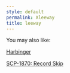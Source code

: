 ```yaml
---
style: default
permalink: Xleeway
title: leeway
---
```

You may also like:

[Harbinger](http://scp-wiki.net/harbinger)

[SCP-1870: Record Skip](http://scp-wiki.net/scp-1870)
